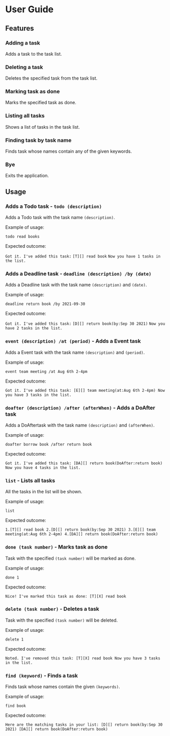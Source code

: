 # User Guide

## Features

### Adding a task

Adds a task to the task list.

### Deleting a task

Deletes the specified task from the task list.

### Marking task as done

Marks the specified task as done.

### Listing all tasks

Shows a list of tasks in the task list.

### Finding task by task name

Finds task whose names contain any of the given keywords.

### Bye

Exits the application.

## Usage

### Adds a Todo task - `todo (description)`

Adds a Todo task with the task name `(description)`.

Example of usage: 

`todo read books`

Expected outcome:

`Got it. I've added this task:`
`[T][] read book`
`Now you have 1 tasks in the list.`


### Adds a Deadline task - `deadline (description) /by (date)`

Adds a Deadline task with the task name `(description)` and `(date)`.

Example of usage: 

`deadline return book /by 2021-09-30`

Expected outcome:

`Got it. I've added this task:`
`[D][] return book(by:Sep 30 2021)`
`Now you have 2 tasks in the list.`

### `event (description) /at (period)` - Adds a Event task

Adds a Event task with the task name `(description)` and `(period)`.

Example of usage: 

`event team meeting /at Aug 6th 2-4pm`

Expected outcome:

`Got it. I've added this task:
[E][] team meeting(at:Aug 6th 2-4pm)
Now you have 3 tasks in the list.`

### `doafter (description) /after (afterWhen)` - Adds a DoAfter task

Adds a DoAftertask with the task name `(description)` and `(afterWhen)`.

Example of usage: 

`doafter borrow book /after return book`

Expected outcome:

`Got it. I've added this task:
[DA][] return book(DoAfter:return book)
Now you have 4 tasks in the list.`

### `list` - Lists all tasks

All the tasks in the list will be shown.

Example of usage: 

`list`

Expected outcome:

`1.[T][] read book
2.[D][] return book(by:Sep 30 2021)
3.[E][] team meeting(at:Aug 6th 2-4pm)
4.[DA][] return book(DoAfter:return book)`


### `done (task number)` - Marks task as done

Task with the specified `(task number)` will be marked as done.

Example of usage: 

`done 1`

Expected outcome:

`Nice! I've marked this task as done:
[T][X] read book`

### `delete (task number)` - Deletes a task

Task with the specified `(task number)` will be deleted.

Example of usage: 

`delete 1`

Expected outcome:

`Noted. I've removed this task:
[T][X] read book
Now you have 3 tasks in the list.`

### `find (keyword)` - Finds a task

Finds task whose names contain the given `(keywords)`.

Example of usage: 

`find book`

Expected outcome:

`Here are the matching tasks in your list:
[D][] return book(by:Sep 30 2021)
[DA][] return book(DoAfter:return book)`


